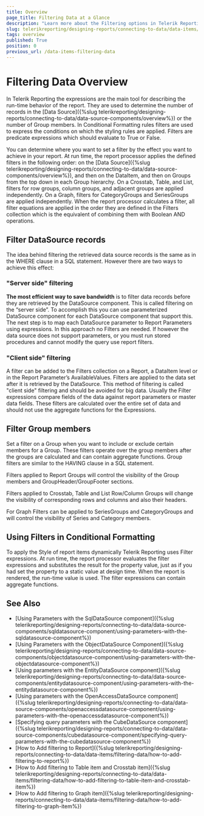 ```yaml
---
title: Overview
page_title: Filtering Data at a Glance
description: "Learn more about the Filtering options in Telerik Reporting with their pros and cons, and the major recommendations for applying them."
slug: telerikreporting/designing-reports/connecting-to-data/data-items/filtering-data/overview
tags: overview
published: True
position: 0
previous_url: /data-items-filtering-data
---
```


# Filtering Data Overview

In Telerik Reporting the expressions are the main tool for describing the run-time behavior of the report. They are used to determine the number of records in the [Data Source]({%slug telerikreporting/designing-reports/connecting-to-data/data-source-components/overview%}) or the number of Group members. In Conditional Formatting rules filters are used to express the conditions on which the styling rules are applied. Filters are predicate expressions which should evaluate to True or False.

You can determine where you want to set a filter by the effect you want to achieve in your report. At run time, the report processor applies the defined filters in the following order: on the [Data Source]({%slug telerikreporting/designing-reports/connecting-to-data/data-source-components/overview%}), and then on the DataItem, and then on Groups from the top down in each Group hierarchy. On a Crosstab, Table, and List, filters for row groups, column groups, and adjacent groups are applied independently. On a Graph, filters for CategoryGroups and SeriesGroups are applied independently. When the report processor calculates a filter, all filter equations are applied in the order they are defined in the Filters collection which is the equivalent of combining them with Boolean AND operations.

## Filter DataSource records

The idea behind filtering the retrieved data source records is the same as in the WHERE clause in a SQL statement. However there are two ways to achieve this effect:

### "Server side" filtering

__The most efficient way to save bandwidth__ is to filter data records before they are retrieved by the DataSource component. This is called filtering on the “server side”. To accomplish this you can use parameterized DataSource component for each DataSource component that support this. The next step is to map each DataSource parameter to Report Parameters using expressions. In this approach no Filters are needed. If however the data source does not support parameters, or you must run stored procedures and cannot modify the query use report filters.

### "Client side" filtering

A filter can be added to the Filters collection on a Report, a DataItem level or in the Report Parameter’s AvailableValues. Filters are applied to the data set after it is retrieved by the DataSource. This method of filtering is called "client side" filtering and should be avoided for big data. Usually the Filter expressions compare fields of the data against report parameters or master data fields. These filters are calculated over the entire set of data and should not use the aggregate functions for the Expressions.

## Filter Group members

Set a filter on a Group when you want to include or exclude certain members for a Group. These filters operate over the group members after the groups are calculated and can contain aggregate functions. Group filters are similar to the HAVING clause in a SQL statement.

Filters applied to Report Groups will control the visibility of the Group members and GroupHeader/GroupFooter sections.

Filters applied to Crosstab, Table and List Row/Column Groups will change the visibility of corresponding rows and columns and also their headers.

For Graph Filters can be applied to SeriesGroups and CategoryGroups and will control the visibility of Series and Category members.

## Using Filters in Conditional Formatting

To apply the Style of report items dynamically Telerik Reporting uses Filter expressions. At run time, the report processor evaluates the filter expressions and substitutes the result for the property value, just as if you had set the property to a static value at design time. When the report is rendered, the run-time value is used. The filter expressions can contain aggregate functions.

## See Also

* [Using Parameters with the SqlDataSource component]({%slug telerikreporting/designing-reports/connecting-to-data/data-source-components/sqldatasource-component/using-parameters-with-the-sqldatasource-component%})
* [Using Parameters with the ObjectDataSource Component]({%slug telerikreporting/designing-reports/connecting-to-data/data-source-components/objectdatasource-component/using-parameters-with-the-objectdatasource-component%})
* [Using parameters with the EntityDataSource component]({%slug telerikreporting/designing-reports/connecting-to-data/data-source-components/entitydatasource-component/using-parameters-with-the-entitydatasource-component%})
* [Using parameters with the OpenAccessDataSource component]({%slug telerikreporting/designing-reports/connecting-to-data/data-source-components/openaccessdatasource-component/using-parameters-with-the-openaccessdatasource-component%})
* [Specifying query parameters with the CubeDataSource component]({%slug telerikreporting/designing-reports/connecting-to-data/data-source-components/cubedatasource-component/specifying-query-parameters-with-the-cubedatasource-component%})
* [How to Add filtering to Report]({%slug telerikreporting/designing-reports/connecting-to-data/data-items/filtering-data/how-to-add-filtering-to-report%})
* [How to Add filtering to Table item and Crosstab item]({%slug telerikreporting/designing-reports/connecting-to-data/data-items/filtering-data/how-to-add-filtering-to-table-item-and-crosstab-item%})
* [How to Add filtering to Graph item]({%slug telerikreporting/designing-reports/connecting-to-data/data-items/filtering-data/how-to-add-filtering-to-graph-item%})
